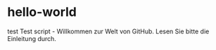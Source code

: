 # hello-world
test
Test script - Willkommen zur Welt von GitHub.
Lesen Sie bitte die Einleitung durch.


